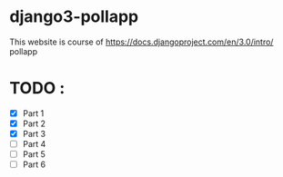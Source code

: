 # django3-pollapp
This website is course of https://docs.djangoproject.com/en/3.0/intro/ pollapp


# TODO : 

- [x] Part 1 <br>
- [x] Part 2 <br>
- [x] Part 3 <br>
- [ ] Part 4 <br>
- [ ] Part 5 <br>
- [ ] Part 6 <br>
